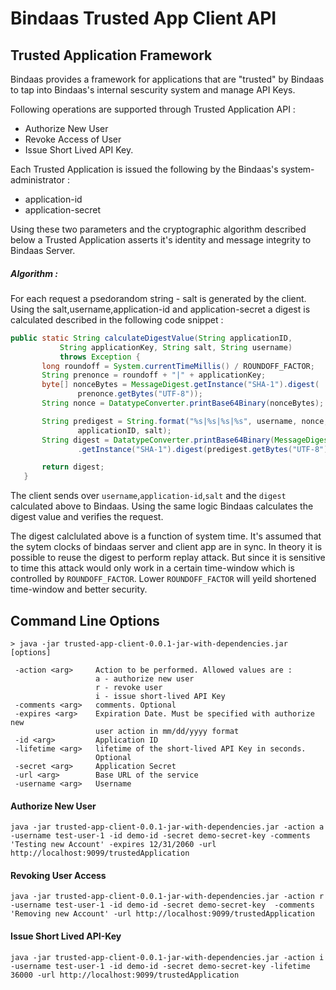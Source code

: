 Bindaas Trusted App Client API
==============================


## Trusted Application Framework
Bindaas provides a framework for applications that are "trusted" by Bindaas to tap into Bindaas's internal sescurity system
and manage API Keys. 

Following operations are supported through Trusted Application API :
*  Authorize New User
*  Revoke Access of User
*  Issue Short Lived API Key.

Each Trusted Application is issued the following by the Bindaas's system-administrator :
*  application-id
*  application-secret

Using these two parameters and the cryptographic algorithm described below a Trusted Application asserts it's identity
and message integrity to Bindaas Server.

##### Algorithm :

For each request a psedorandom string - salt is generated by the client. Using the salt,username,application-id and application-secret
a digest is calculated described in the following code snippet :
 
 ``` java
 public static String calculateDigestValue(String applicationID,
			String applicationKey, String salt, String username)
			throws Exception {
		long roundoff = System.currentTimeMillis() / ROUNDOFF_FACTOR;
		String prenonce = roundoff + "|" + applicationKey;
		byte[] nonceBytes = MessageDigest.getInstance("SHA-1").digest(
				prenonce.getBytes("UTF-8"));
		String nonce = DatatypeConverter.printBase64Binary(nonceBytes);

		String predigest = String.format("%s|%s|%s|%s", username, nonce,
				applicationID, salt);
		String digest = DatatypeConverter.printBase64Binary(MessageDigest
				.getInstance("SHA-1").digest(predigest.getBytes("UTF-8")));

		return digest;
	}
 ```
The client sends over `username`,`application-id`,`salt` and the `digest` calculated above to Bindaas. 
Using the same logic Bindaas calculates the digest value and verifies the request.

The digest calclulated above is a function of system time. It's assumed that the sytem clocks of bindaas server and client app are in sync. In theory it is possible to reuse the digest to
perform replay attack. But since it is sensitive to time this attack would only work in a certain time-window which is controlled by `ROUNDOFF_FACTOR`.
Lower `ROUNDOFF_FACTOR` will yeild shortened time-window and better security.


## Command Line Options
```
> java -jar trusted-app-client-0.0.1-jar-with-dependencies.jar [options]

 -action <arg>     Action to be performed. Allowed values are :
                   a - authorize new user
                   r - revoke user
                   i - issue short-lived API Key
 -comments <arg>   comments. Optional
 -expires <arg>    Expiration Date. Must be specified with authorize new
                   user action in mm/dd/yyyy format
 -id <arg>         Application ID
 -lifetime <arg>   lifetime of the short-lived API Key in seconds.
                   Optional
 -secret <arg>     Application Secret
 -url <arg>        Base URL of the service
 -username <arg>   Username
```
#### Authorize New User

```
java -jar trusted-app-client-0.0.1-jar-with-dependencies.jar -action a -username test-user-1 -id demo-id -secret demo-secret-key -comments 'Testing new Account' -expires 12/31/2060 -url http://localhost:9099/trustedApplication
```

#### Revoking User Access

```
java -jar trusted-app-client-0.0.1-jar-with-dependencies.jar -action r -username test-user-1 -id demo-id -secret demo-secret-key  -comments 'Removing new Account' -url http://localhost:9099/trustedApplication
```

#### Issue Short Lived API-Key 
```
java -jar trusted-app-client-0.0.1-jar-with-dependencies.jar -action i -username test-user-1 -id demo-id -secret demo-secret-key -lifetime 36000 -url http://localhost:9099/trustedApplication
```

